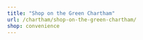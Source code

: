 ```yaml
---
title: "Shop on the Green Chartham"
url: /chartham/shop-on-the-green-chartham/
shop: convenience
---
```


